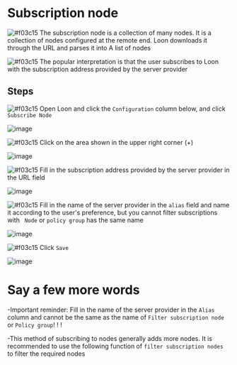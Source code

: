 # Subscription node

![#f03c15](https://placehold.it/15/f03c15/000000?text=+) The subscription node is a collection of many nodes. It is a collection of nodes configured at the remote end. Loon downloads it through the URL and parses it into A list of nodes

![#f03c15](https://placehold.it/15/f03c15/000000?text=+) The popular interpretation is that the user subscribes to Loon with the subscription address provided by the server provider

## Steps

![#f03c15](https://placehold.it/15/f03c15/000000?text=+) Open Loon and click the `Configuration` column below, and click `Subscribe Node`

![image](https://raw.githubusercontent.com/chiupam/tutorial-image/master/Loon/Plus/Remote_Proxy_1.jpg)

![#f03c15](https://placehold.it/15/f03c15/000000?text=+) Click on the area shown in the upper right corner (+)

![image](https://raw.githubusercontent.com/chiupam/tutorial-image/master/Loon/Plus/Remote_Proxy_2.jpg)

![#f03c15](https://placehold.it/15/f03c15/000000?text=+) Fill in the subscription address provided by the server provider in the URL field

![image](https://raw.githubusercontent.com/chiupam/tutorial-image/master/Loon/Plus/Remote_Proxy_3.jpg)

![#f03c15](https://placehold.it/15/f03c15/000000?text=+) Fill in the name of the server provider in the `alias` field and name it according to the user's preference, but you cannot filter subscriptions with ` Node` or `policy group` has the same name

![image](https://raw.githubusercontent.com/chiupam/tutorial-image/master/Loon/Plus/Remote_Proxy_4.jpg)

![#f03c15](https://placehold.it/15/f03c15/000000?text=+) Click `Save`

![image](https://raw.githubusercontent.com/chiupam/tutorial-image/master/Loon/Plus/Remote_Proxy_5.jpg)

# Say a few more words

-Important reminder: Fill in the name of the server provider in the `Alias` column and cannot be the same as the name of `Filter subscription node` or `Policy group`! ! !

-This method of subscribing to nodes generally adds more nodes. It is recommended to use the following function of `filter subscription nodes` to filter the required nodes
